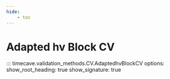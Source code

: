```yaml
---
hide:
    - toc
---
```


# Adapted hv Block CV

::: timecave.validation_methods.CV.AdaptedhvBlockCV
    options:
        show_root_heading: true
        show_signature: true